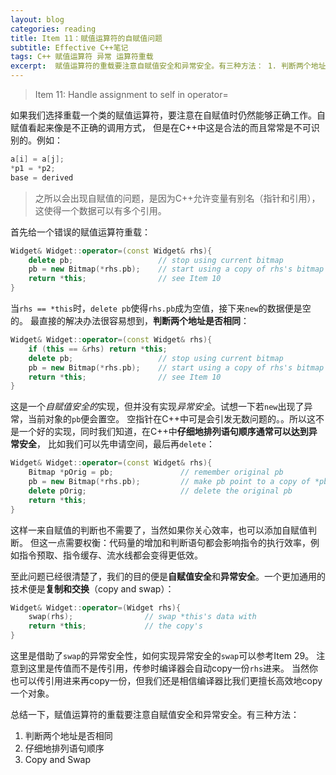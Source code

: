 ```yaml
---
layout: blog
categories: reading
title: Item 11：赋值运算符的自赋值问题
subtitle: Effective C++笔记
tags: C++ 赋值运算符 异常 运算符重载
excerpt:  赋值运算符的重载要注意自赋值安全和异常安全。有三种方法： 1. 判断两个地址是否相同 2. 仔细地排列语句顺序 3. Copy and Swap
---
```


> Item 11: Handle assignment to self in operator=

如果我们选择重载一个类的赋值运算符，要注意在自赋值时仍然能够正确工作。自赋值看起来像是不正确的调用方式，
但是在C++中这是合法的而且常常是不可识别的。例如：

```cpp
a[i] = a[j];
*p1 = *p2;
base = derived 
```

> 之所以会出现自赋值的问题，是因为C++允许变量有别名（指针和引用），这使得一个数据可以有多个引用。

首先给一个错误的赋值运算符重载：

```cpp
Widget& Widget::operator=(const Widget& rhs){
    delete pb;                   // stop using current bitmap
    pb = new Bitmap(*rhs.pb);    // start using a copy of rhs's bitmap
    return *this;                // see Item 10
}
```

当`rhs == *this`时，`delete pb`使得`rhs.pb`成为空值，接下来`new`的数据便是空的。
最直接的解决办法很容易想到，**判断两个地址是否相同**：

```cpp
Widget& Widget::operator=(const Widget& rhs){
    if (this == &rhs) return *this;
    delete pb;                   // stop using current bitmap
    pb = new Bitmap(*rhs.pb);    // start using a copy of rhs's bitmap
    return *this;                // see Item 10
}
```

<!--more-->

这是一个*自赋值安全的*实现，但并没有实现*异常安全*。试想一下若`new`出现了异常，当前对象的`pb`便会置空。
空指针在C++中可是会引发无数问题的。。所以这不是一个好的实现，同时我们知道，在C++中**仔细地排列语句顺序通常可以达到异常安全**，
比如我们可以先申请空间，最后再`delete`：

```cpp
Widget& Widget::operator=(const Widget& rhs){
    Bitmap *pOrig = pb;               // remember original pb
    pb = new Bitmap(*rhs.pb);         // make pb point to a copy of *pb
    delete pOrig;                     // delete the original pb
    return *this;
}
```

这样一来自赋值的判断也不需要了，当然如果你关心效率，也可以添加自赋值判断。
但这一点需要权衡：代码量的增加和判断语句都会影响指令的执行效率，例如指令预取、指令缓存、流水线都会变得更低效。

至此问题已经很清楚了，我们的目的便是**自赋值安全**和**异常安全**。一个更加通用的技术便是**复制和交换**（copy and swap）：

```cpp
Widget& Widget::operator=(Widget rhs){
    swap(rhs);                // swap *this's data with
    return *this;             // the copy's
}
```

这里是借助了`swap`的异常安全性，如何实现异常安全的`swap`可以参考Item 29。
注意到这里是传值而不是传引用，传参时编译器会自动copy一份`rhs`进来。
当然你也可以传引用进来再copy一份，但我们还是相信编译器比我们更擅长高效地copy一个对象。

总结一下，赋值运算符的重载要注意自赋值安全和异常安全。有三种方法： 

1. 判断两个地址是否相同
2. 仔细地排列语句顺序
3. Copy and Swap